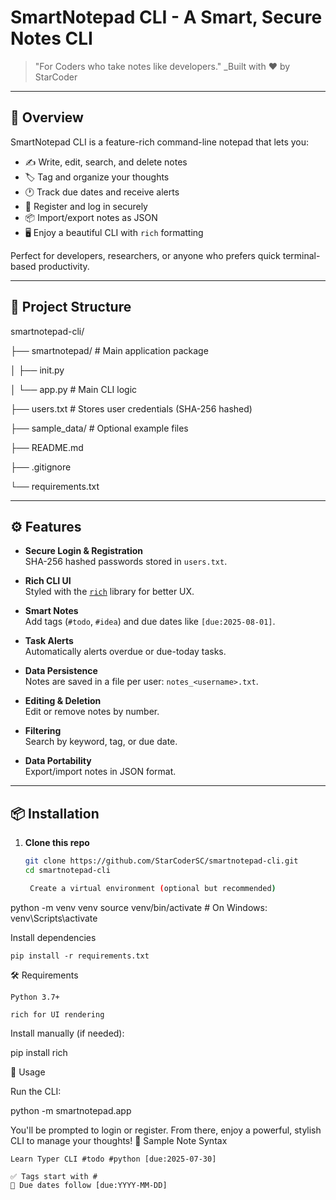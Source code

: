 # SmartNotepad CLI - A Smart, Secure Notes CLI

> "For Coders who take notes like developers."
> _Built with ❤️ by StarCoder

---

## 🚀 Overview

SmartNotepad CLI is a feature-rich command-line notepad that lets you:

- ✍️ Write, edit, search, and delete notes
- 🏷️ Tag and organize your thoughts
- 🕐 Track due dates and receive alerts
- 🔐 Register and log in securely
- 📦 Import/export notes as JSON
- 🖥️ Enjoy a beautiful CLI with `rich` formatting

Perfect for developers, researchers, or anyone who prefers quick terminal-based productivity.

---

## 📁 Project Structure

smartnotepad-cli/

├── smartnotepad/ # Main application package

│ ├── init.py

│ └── app.py # Main CLI logic

├── users.txt # Stores user credentials (SHA-256 hashed)

├── sample_data/ # Optional example files

├── README.md

├── .gitignore

└── requirements.txt


---

## ⚙️ Features

- **Secure Login & Registration**  
  SHA-256 hashed passwords stored in `users.txt`.

- **Rich CLI UI**  
  Styled with the [`rich`](https://github.com/Textualize/rich) library for better UX.

- **Smart Notes**  
  Add tags (`#todo`, `#idea`) and due dates like `[due:2025-08-01]`.

- **Task Alerts**  
  Automatically alerts overdue or due-today tasks.

- **Data Persistence**  
  Notes are saved in a file per user: `notes_<username>.txt`.

- **Editing & Deletion**  
  Edit or remove notes by number.

- **Filtering**  
  Search by keyword, tag, or due date.

- **Data Portability**  
  Export/import notes in JSON format.

---

## 📦 Installation

1. **Clone this repo**

   ```bash
   git clone https://github.com/StarCoderSC/smartnotepad-cli.git
   cd smartnotepad-cli

    Create a virtual environment (optional but recommended)

python -m venv venv
source venv/bin/activate  # On Windows: venv\Scripts\activate

Install dependencies

    pip install -r requirements.txt

🛠 Requirements

    Python 3.7+

    rich for UI rendering

Install manually (if needed):

pip install rich

🔑 Usage

Run the CLI:

python -m smartnotepad.app

You'll be prompted to login or register. From there, enjoy a powerful, stylish CLI to manage your thoughts!
🧪 Sample Note Syntax

    Learn Typer CLI #todo #python [due:2025-07-30]

    ✅ Tags start with #
    📅 Due dates follow [due:YYYY-MM-DD]


